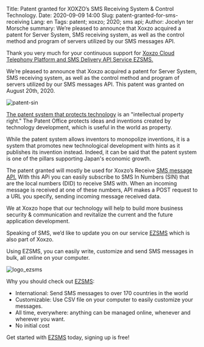 Title: Patent granted for XOXZO’s SMS Receiving System & Control Technology.
Date: 2020-09-09 14:00
Slug: patent-granted-for-sms-receiving
Lang: en
Tags: patent; xoxzo; 2020; sms api;
Author: Jocelyn ter Morsche
summary: We’re pleased to announce that Xoxzo acquired a patent for Server System, SMS receiving system, as well as the control method and program of servers utilized by our SMS messages API.


Thank you very much for your continuous support for [Xoxzo Cloud Telephony Platform and SMS Delivery API Service EZSMS.](https://www.xoxzo.com/en/)

We’re pleased to announce that Xoxzo acquired a patent for Server System, SMS receiving system, as well as the control method and program of servers utilized by our SMS messages API. This patent was granted on August 20th, 2020.
 
![patent-sin](/images/patent_sin.png)

 [The patent system that protects technology](https://www.jpo.go.jp/system/patent/gaiyo/seidogaiyo/chizai04.html) is an "intellectual property right." The Patent Office protects ideas and inventions created by technology development, which is useful in the world as property.

While the patent system allows inventors to monopolize inventions, it is a system that promotes new technological development with hints as it publishes its invention instead. Indeed, it can be said that the patent system is one of the pillars supporting Japan's economic growth.

The patent granted will mostly be used for Xoxzo’s  Receive [SMS message API.](https://www.xoxzo.com/en/about/sms-api/#sin) With this APi you can easily subscribe to SMS In Numbers (SIN) that are the local numbers (DID) to receive SMS with. When an incoming message is received at one of these numbers, API makes a POST request to a URL you specify, sending incoming message received data.

We at Xoxzo hope that our technology will help to build more business security & communication and revitalize the current and the future application development.

Speaking of SMS, we’d like to update you on our service [EZSMS](https://www.ezsms.biz/) which is also part of Xoxzo.

Using EZSMS, you can easily write, customize and send SMS messages in bulk, all online on your computer.

![logo_ezsms](/images/ezsms_logo-1.png)

Why you should check out [EZSMS](https://www.ezsms.biz/):

- International: Send SMS messages to over 170 countries in the world
- Customizable: Use CSV file on your computer to easily customize your messages.
- All time, everywhere: anything can be managed online, whenever and wherever you want.
- No initial cost 

Get started with [EZSMS](https://www.ezsms.biz/) today, signing up is free! 








